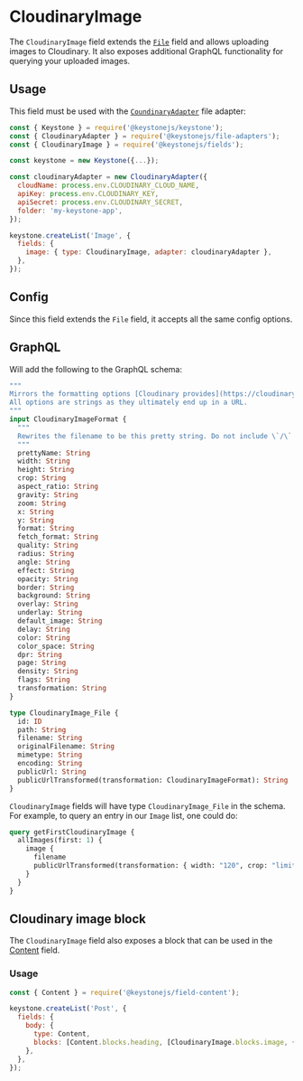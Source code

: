 <!--[meta]
section: api
subSection: field-types
title: CloudinaryImage
[meta]-->

# CloudinaryImage

The `CloudinaryImage` field extends the [`File`](/packages/fields/src/types/File/README.md) field and allows uploading images to Cloudinary. It also exposes additional GraphQL functionality for querying your uploaded images.

## Usage

This field must be used with the [`CoundinaryAdapter`](/packages/file-adapters/README.md#cloudinaryfileadapter) file adapter:

```js title=index.js
const { Keystone } = require('@keystonejs/keystone');
const { CloudinaryAdapter } = require('@keystonejs/file-adapters');
const { CloudinaryImage } = require('@keystonejs/fields');

const keystone = new Keystone({...});

const cloudinaryAdapter = new CloudinaryAdapter({
  cloudName: process.env.CLOUDINARY_CLOUD_NAME,
  apiKey: process.env.CLOUDINARY_KEY,
  apiSecret: process.env.CLOUDINARY_SECRET,
  folder: 'my-keystone-app',
});

keystone.createList('Image', {
  fields: {
    image: { type: CloudinaryImage, adapter: cloudinaryAdapter },
  },
});
```

## Config

Since this field extends the `File` field, it accepts all the same config options.

## GraphQL

Will add the following to the GraphQL schema:

```graphql
"""
Mirrors the formatting options [Cloudinary provides](https://cloudinary.com/documentation/image_transformation_reference).
All options are strings as they ultimately end up in a URL.
"""
input CloudinaryImageFormat {
  """
  Rewrites the filename to be this pretty string. Do not include \`/\` or \`.\`
  """
  prettyName: String
  width: String
  height: String
  crop: String
  aspect_ratio: String
  gravity: String
  zoom: String
  x: String
  y: String
  format: String
  fetch_format: String
  quality: String
  radius: String
  angle: String
  effect: String
  opacity: String
  border: String
  background: String
  overlay: String
  underlay: String
  default_image: String
  delay: String
  color: String
  color_space: String
  dpr: String
  page: String
  density: String
  flags: String
  transformation: String
}

type CloudinaryImage_File {
  id: ID
  path: String
  filename: String
  originalFilename: String
  mimetype: String
  encoding: String
  publicUrl: String
  publicUrlTransformed(transformation: CloudinaryImageFormat): String
}
```

`CloudinaryImage` fields will have type `CloudinaryImage_File` in the schema. For example, to query an entry in our `Image` list, one could do:

```graphql
query getFirstCloudinaryImage {
  allImages(first: 1) {
    image {
      filename
      publicUrlTransformed(transformation: { width: "120", crop: "limit" })
    }
  }
}
```

## Cloudinary image block

The `CloudinaryImage` field also exposes a block that can be used in the [Content](/packages/field-content/README.md) field.

### Usage

```js title=index.js
const { Content } = require('@keystonejs/field-content');

keystone.createList('Post', {
  fields: {
    body: {
      type: Content,
      blocks: [Content.blocks.heading, [CloudinaryImage.blocks.image, { adapter }]],
    },
  },
});
```
